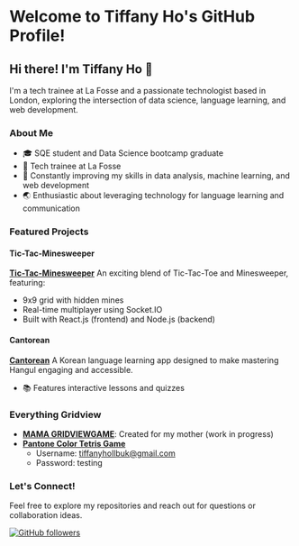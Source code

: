# Welcome to Tiffany Ho's GitHub Profile!

## Hi there! I'm Tiffany Ho 👋

I'm a tech trainee at La Fosse and a passionate technologist based in London, exploring the intersection of data science, language learning, and web development.

### About Me
- 🎓 SQE student and Data Science bootcamp graduate
- 💼 Tech trainee at La Fosse
- 🌱 Constantly improving my skills in data analysis, machine learning, and web development
- 🌏 Enthusiastic about leveraging technology for language learning and communication

### Featured Projects

#### Tic-Tac-Minesweeper
**[Tic-Tac-Minesweeper](https://tiffjai.github.io/TIC-TAC-MINE/)**
An exciting blend of Tic-Tac-Toe and Minesweeper, featuring:
- 9x9 grid with hidden mines
- Real-time multiplayer using Socket.IO
- Built with React.js (frontend) and Node.js (backend)


#### Cantorean
**[Cantorean](https://github.com/tiffjai/cantorean)**
A Korean language learning app designed to make mastering Hangul engaging and accessible.
- 📚 Features interactive lessons and quizzes

### Everything Gridview
- **[MAMA GRIDVIEWGAME](https://tiffjai.github.io/MAMA-gridview-gAmE/)**: Created for my mother (work in progress)
- **[Pantone Color Tetris Game](https://pantonetetris.com/#/)**
  - Username: tiffanyhollbuk@gmail.com
  - Password: testing

### Let's Connect!
Feel free to explore my repositories and reach out for questions or collaboration ideas.

[![GitHub followers](https://img.shields.io/github/followers/tiffjai?style=social)](https://github.com/tiffjai)
